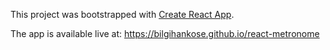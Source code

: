 This project was bootstrapped with [Create React App](https://github.com/facebook/create-react-app).

The app is available live at: https://bilgihankose.github.io/react-metronome 
